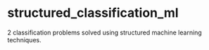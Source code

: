 # structured_classification_ml
2 classification problems solved using structured machine learning techniques.
